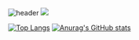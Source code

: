 ![header](https://capsule-render.vercel.app/api?type=wave&color=auto&height=300&section=header&text=Junseo's%20world&fontSize=90)
<img src="https://capsule-render.vercel.app/api?type=wave&color=auto&height=300&section=header&text=capsule%20render&fontSize=90" />


[![Top Langs](https://github-readme-stats.vercel.app/api/top-langs/?username=evan7484)](https://github.com/anuraghazra/github-readme-stats)
[![Anurag's GitHub stats](https://github-readme-stats.vercel.app/api?username=evan7484)](https://github.com/anuraghazra/github-readme-stats)

